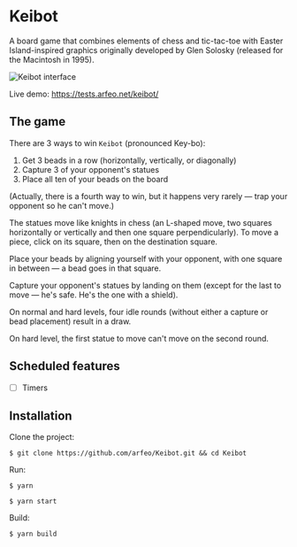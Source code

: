 # Keibot

A board game that combines elements of chess and tic-tac-toe with Easter Island-inspired graphics originally developed by Glen Solosky (released for the Macintosh in 1995).

![Keibot interface](https://static.arfeo.net/keibot/interface.png)

Live demo: https://tests.arfeo.net/keibot/

## The game

There are 3 ways to win `Keibot` (pronounced Key-bo):

1.  Get 3 beads in a row (horizontally, vertically, or diagonally)
1.  Capture 3 of your opponent's statues
1.  Place all ten of your beads on the board

(Actually, there is a fourth way to win, but it happens very rarely — trap your opponent so he can't move.)

The statues move like knights in chess (an L-shaped move, two squares horizontally or vertically and then one square perpendicularly). To move a piece, click on its square, then on the destination square.

Place your beads by aligning yourself with your opponent, with one square in between — a bead goes in that square.

Capture your opponent's statues by landing on them (except for the last to move — he's safe.  He's the one with a shield).

On normal and hard levels, four idle rounds (without either a capture or bead placement) result in a draw.
      
On hard level, the first statue to move can't move on the second round.

## Scheduled features
   
- [ ] Timers

## Installation

Clone the project:

```
$ git clone https://github.com/arfeo/Keibot.git && cd Keibot
```

Run:

```
$ yarn
```

```
$ yarn start
```

Build:

```
$ yarn build
```

